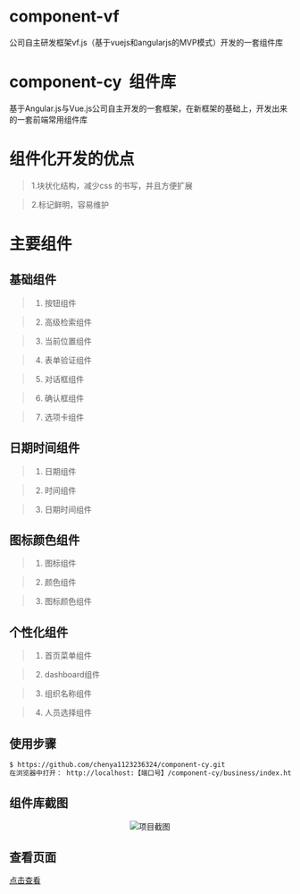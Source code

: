 # component-vf
公司自主研发框架vf.js（基于vuejs和angularjs的MVP模式）开发的一套组件库
# component-cy  组件库
基于Angular.js与Vue.js公司自主开发的一套框架，在新框架的基础上，开发出来的一套前端常用组件库


# 组件化开发的优点
> 1.块状化结构，减少css 的书写，并且方便扩展

> 2.标记鲜明，容易维护



# 主要组件

## 基础组件

>1. 按钮组件

>2. 高级检索组件

>3. 当前位置组件

>4. 表单验证组件

>5. 对话框组件

>6. 确认框组件

>7. 选项卡组件

## 日期时间组件

>1. 日期组件

>2. 时间组件

>3. 日期时间组件

## 图标颜色组件

>1. 图标组件

>2. 颜色组件

>3. 图标颜色组件

## 个性化组件

>1. 首页菜单组件

>2. dashboard组件

>3. 组织名称组件

>4. 人员选择组件



## 使用步骤


```bash
$ https://github.com/chenya1123236324/component-cy.git
在浏览器中打开： http://localhost:【端口号】/component-cy/business/index.html#!/admin/button/button.html
```

## 组件库截图

<div  align="center">    
 <img src="https://chenya1123236324.github.io/component-cy/business/comm/style/less/component/homeMenu/component.jpg"  alt="项目截图" align=center />
</div>


## 查看页面

 [点击查看](https://chenya1123236324.github.io/component-cy/business/index.html#!/admin/button/button.html)




